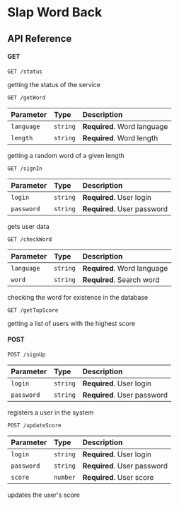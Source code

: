 # Slap Word Back

## API Reference
#### GET

```http
GET /status
```
getting the status of the service

```http
GET /getWord
```

| Parameter  | Type     | Description                  |
|:-----------|:---------|:-----------------------------|
| `language` | `string` | **Required**. Word language  |
| `length`   | `string` | **Required**. Word length    |

getting a random word of a given length

```http
GET /signIn
```

| Parameter  | Type     | Description                   |
|:-----------|:---------|:------------------------------|
| `login`    | `string` | **Required**. User login      |
| `password` | `string` | **Required**. User password   |

gets user data

```http
GET /checkWord
```

| Parameter  | Type     | Description                 |
|:-----------|:---------|:----------------------------|
| `language` | `string` | **Required**. Word language |
| `word`     | `string` | **Required**. Search word   |

checking the word for existence in the database

```http
GET /getTopScore
```
getting a list of users with the highest score

#### POST

```http
POST /signUp
```

| Parameter  | Type     | Description                 |
|:-----------|:---------|:----------------------------|
| `login`    | `string` | **Required**. User login    |
| `password` | `string` | **Required**. User password |

registers a user in the system

```http
POST /updateScore
```

| Parameter  | Type     | Description                 |
|:-----------|:---------|:----------------------------|
| `login`    | `string` | **Required**. User login    |
| `password` | `string` | **Required**. User password |
| `score`    | `number` | **Required**. User score    |

updates the user's score